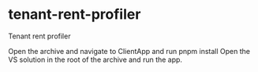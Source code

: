 # tenant-rent-profiler
Tenant rent profiler

Open the archive and navigate to ClientApp and run pnpm install
Open the VS solution in the root of the archive and run the app.
